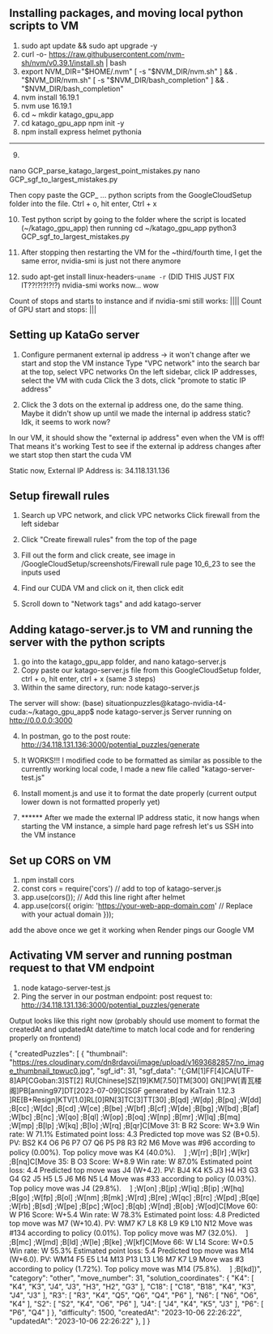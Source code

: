 ## Installing packages, and moving local python scripts to VM

1. sudo apt update && sudo apt upgrade -y
2. curl -o- https://raw.githubusercontent.com/nvm-sh/nvm/v0.39.1/install.sh | bash
3. export NVM_DIR="$HOME/.nvm"
[ -s "$NVM_DIR/nvm.sh" ] && \. "$NVM_DIR/nvm.sh"
[ -s "$NVM_DIR/bash_completion" ] && \. "$NVM_DIR/bash_completion"
4. nvm install 16.19.1
5. nvm use 16.19.1
6. cd ~
mkdir katago_gpu_app
7. cd katago_gpu_app
npm init -y
8. npm install express helmet pythonia

-----
9.
nano GCP_parse_katago_largest_point_mistakes.py
nano GCP_sgf_to_largest_mistakes.py

Then copy paste the GCP_ ... python scripts from the GoogleCloudSetup folder into the file.  Ctrl + o, hit enter, Ctrl + x

10. Test python script by going to the folder where the script is located (~/katago_gpu_app) then running
cd ~/katago_gpu_app
python3 GCP_sgf_to_largest_mistakes.py

11. After stopping then restarting the VM for the ~third/fourth time, I get the same error, nvidia-smi is just not there anymore

12. sudo apt-get install linux-headers-`uname -r` (DID THIS JUST FIX IT??!?!?!?!?)
nvidia-smi works now... wow

Count of stops and starts to instance and if nvidia-smi still works: ||||
Count of GPU start and stops: |||


## Setting up KataGo server

1. Configure permanent external ip address -> it won't change after we start and stop the VM instance
Type "VPC network" into the search bar at the top, select VPC networks
On the left sidebar, click IP addresses, select the VM with cuda
Click the 3 dots, click "promote to static IP address"

2. Click the 3 dots on the external ip address one, do the same thing.  Maybe it didn't show up until we made the internal ip address static?  Idk, it seems to work now?

In our VM, it should show the "external ip address" even when the VM is off!  That means it's working
Test to see if the external ip address changes after we start stop then start the cuda VM

Static now, External IP Address is: 34.118.131.136

## Setup firewall rules

1. Search up VPC network, and click VPC networks
Click firewall from the left sidebar

2. Click "Create firewall rules" from the top of the page
3. Fill out the form and click create, see image in /GoogleCloudSetup/screenshots/Firewall rule page 10_6_23 to see the inputs used
4. Find our CUDA VM and click on it, then click edit
5. Scroll down to "Network tags" and add katago-server

## Adding katago-server.js to VM and running the server with the python scripts

1. go into the katago_gpu_app folder, and
nano katago-server.js
2. Copy paste our katago-server.js file from this GoogleCloudSetup folder, ctrl + o, hit enter, ctrl + x (same 3 steps)
3. Within the same directory, run:
node katago-server.js

The server will show:
(base) situationpuzzles@katago-nvidia-t4-cuda:~/katago_gpu_app$ node katago-server.js
Server running on http://0.0.0.0:3000

4. In postman, go to the post route: http://34.118.131.136:3000/potential_puzzles/generate

5. It WORKS!!!  I modified code to be formatted as similar as possible to the currently working local code, I made a new file called "katago-server-test.js"

6. Install moment.js and use it to format the date properly (current output lower down is not formatted properly yet)
7. ****** After we made the external IP address static, it now hangs when starting the VM instance, a simple hard page refresh let's us SSH into the VM instance


## Set up CORS on VM

1. npm install cors
2. const cors = require('cors') // add to top of katago-server.js
3. app.use(cors()); // Add this line right after helmet
4. app.use(cors({
  origin: 'https://your-web-app-domain.com' // Replace with your actual domain
}));

add the above once we get it working when Render pings our Google VM

## Activating VM server and running postman request to that VM endpoint

1. node katago-server-test.js
2. Ping the server in our postman endpoint: post request to: http://34.118.131.136:3000/potential_puzzles/generate

Output looks like this right now (probably should use moment to format the createdAt and updatedAt date/time to match local code and for rendering properly on frontend)

{
    "createdPuzzles": [
        {
            "thumbnail": "https://res.cloudinary.com/dn8rdavoi/image/upload/v1693682857/no_image_thumbnail_tpwuc0.jpg",
            "sgf_id": 31,
            "sgf_data": "(;GM[1]FF[4]CA[UTF-8]AP[CGoban:3]ST[2] RU[Chinese]SZ[19]KM[7.50]TM[300] GN[]PW[青瓦楼阁]PB[anning97]DT[2023-07-09]C[SGF generated by KaTrain 1.12.3ㅤ​]RE[B+Resign]KTV[1.0]RL[0]RN[3]TC[3]TT[30] ;B[qd] ;W[dp] ;B[pq] ;W[dd] ;B[cc] ;W[dc] ;B[cd] ;W[ce] ;B[be] ;W[bf] ;B[cf] ;W[de] ;B[bg] ;W[bd] ;B[af] ;W[bc] ;B[nc] ;W[qo] ;B[ql] ;W[op] ;B[oq] ;W[np] ;B[mr] ;W[lq] ;B[mq] ;W[mp] ;B[lp] ;W[kq] ;B[lo] ;W[rq] ;B[qr]C[Move 31: B R2 Score: W+3.9 Win rate: W 71.1% Estimated point loss: 4.3 Predicted top move was S2 (B+0.5). PV: BS2 K4 O6 P6 P7 O7 Q6 P5 P8 R3 R2 M6 Move was #96 according to policy (0.00%). Top policy move was K4 (40.0%). ㅤ​] ;W[rr] ;B[lr] ;W[kr] ;B[nq]C[Move 35: B O3 Score: W+8.9 Win rate: W 87.0% Estimated point loss: 4.4 Predicted top move was J4 (W+4.2). PV: BJ4 K4 K5 J3 H4 H3 G3 G4 G2 J5 H5 L5 J6 M6 N5 L4 Move was #33 according to policy (0.03%). Top policy move was J4 (29.8%). ㅤ​] ;W[on] ;B[jp] ;W[iq] ;B[ip] ;W[hq] ;B[go] ;W[fp] ;B[ol] ;W[nm] ;B[mk] ;W[rd] ;B[re] ;W[qc] ;B[rc] ;W[pd] ;B[qe] ;W[rb] ;B[sd] ;W[pe] ;B[pc] ;W[oc] ;B[qb] ;W[nd] ;B[ob] ;W[od]C[Move 60: W P16 Score: W+5.4 Win rate: W 78.3% Estimated point loss: 4.8 Predicted top move was M7 (W+10.4). PV: WM7 K7 L8 K8 L9 K9 L10 N12 Move was #134 according to policy (0.01%). Top policy move was M7 (32.0%). ㅤ​] ;B[mc] ;W[md] ;B[ld] ;W[le] ;B[ke] ;W[kf]C[Move 66: W L14 Score: W+0.5 Win rate: W 55.3% Estimated point loss: 5.4 Predicted top move was M14 (W+6.0). PV: WM14 F5 E5 L14 M13 P13 L13 L16 M7 K7 L9 Move was #3 according to policy (1.72%). Top policy move was M14 (75.8%). ㅤ​] ;B[kd])",
            "category": "other",
            "move_number": 31,
            "solution_coordinates": {
                "K4": [
                    "K4",
                    "K3",
                    "J4",
                    "J3",
                    "H3",
                    "H2",
                    "G3"
                ],
                "C18": [
                    "C18",
                    "B18",
                    "K4",
                    "K3",
                    "J4",
                    "J3"
                ],
                "R3": [
                    "R3",
                    "K4",
                    "Q5",
                    "Q6",
                    "Q4",
                    "P6"
                ],
                "N6": [
                    "N6",
                    "O6",
                    "K4"
                ],
                "S2": [
                    "S2",
                    "K4",
                    "O6",
                    "P6"
                ],
                "J4": [
                    "J4",
                    "K4",
                    "K5",
                    "J3"
                ],
                "P6": [
                    "P6",
                    "Q4"
                ]
            },
            "difficulty": 1500,
            "createdAt": "2023-10-06 22:26:22",
            "updatedAt": "2023-10-06 22:26:22"
        },
     <placeholder for remaining puzzles>
    ]
}
